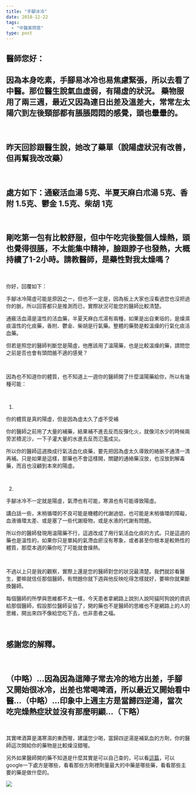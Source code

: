 ```yaml
---
title: "手腳冰冷"
date: 2018-12-22
tags: 
  - "中醫客問答"
type: post
---
```


## 醫師您好：

## 因為本身吃素，手腳易冰冷也易焦慮緊張，所以去看了中醫。那位醫生說氣血虛弱，有陽虛的狀況。 藥物服用了兩三週，最近又因為連日出差及溫差大，常常左太陽穴到左後頸部都有脹脹悶悶的感覺，頭也暈暈的。

 

## 昨天回診跟醫生說，她改了藥單（說陽虛狀況有改善，但再幫我改改藥）

 

## 處方如下：通竅活血湯 5克、半夏天麻白朮湯 5克、香附 1.5克、鬱金 1.5克、柴胡 1克

 

## 剛吃第一包有比較舒服，但中午吃完後整個人燥熱，頭也覺得很脹，不太能集中精神，臉跟脖子也發熱，大概持續了1-2小時。請教醫師，是藥性對我太燥嗎？

 

你好，回覆如下：

手腳冰冷陽虛可能是原因之一，但也不一定是，因為板上大家也沒看過您也沒把過你的脈，所以回答都只是推測而已，實際狀況可能您的醫師比較清楚。

通竅活血湯是溫性的活血藥，半夏天麻白朮湯有兩種，如果是出自東垣的，是燥濕痰溫性的化痰藥，香附、鬱金、柴胡是行氣藥。整體的藥勢是較溫燥的行氣化痰活血藥。

但若是照您的醫師判斷您是陽虛，他應該用了溫陽藥，也是比較溫燥的藥，請問您之前是否也會有頭悶脹不適的感覺？

 

因為也不知道你的體質，也不知道上一週你的醫師開了什麼溫陽藥給你，所以有幾種可能：

 

1.

你的體質是真的陽虛，但是因為虛太久了虛不受補

你的醫師之前用了大量的補藥，結果補不進去反而反彈化火，就像河水少的時候兩旁淤積泥沙，一下子灌大量的水進去反而氾濫成災。

所以你的醫師這週換成行氣活血化痰藥，要先把因為虛太久導致的絡脈不通清一清再補。只是如果是這樣，那藥也不會這樣開，關鍵的通絡藥沒放，也沒放到解毒藥，而且也沒顧到本來的陽虛。

 

2.

手腳冰冷不一定就是陽虛，氣滯也有可能，寒濕也有可能導致陽虛。

講白話一些，末梢循環的不良可能是機體的代謝過低，也可能是末梢循環的障礙，血液循環太差、或是塞了一些代謝廢物，或是水液的代謝有問題。

所以你的醫師發現用溫陽藥不行，這週改成了用行氣活血化痰的方式。只是這週的藥也是溫性的，如果你只是單純的氣滯血瘀沒有寒象，或者甚至你根本是較熱性的體質，那麼本週的藥你吃了可能就會燥熱。

 

不過以上只是我的觀察，實際上還是您的醫師對您的狀況最清楚。我們就診看醫生，要嘛就信任那個醫師，有問題你就下週與他反映吃得怎樣就好，要嘛你就果斷換醫師。

每個醫師的所學與思維都不太一樣，今天患者拿網路上說別人說阿貓阿狗說的資訊給那個醫師，假設那位醫師妥協了，開的藥也不是醫師的思維也不是網路上的人的思維，開出來四不像給您吃下去，也非患者之福。

 

## 感謝您的解釋。

 

## （中略）...因為因為這陣子常去冷的地方出差，手腳又開始很冰冷，出差也常喝啤酒，所以最近又開始看中醫...（中略）...印象中上週主方是當歸四逆湯，當次吃完燥熱症狀並沒有那麼明顯...（下略）

 

其實啤酒算是滿寒濕的東西喔，建議您少喝，當歸四逆湯是補氣血的方劑，你的醫師這次開給你的藥物是比較燥沒錯喔。

另外如果醫師開的藥不知道是什麼其實是可以自己查的，可以看[這篇](https://www.chinesemedgo.com/17741/formulae-dismantling/)，可以google一下處方是哪些，看看那些方劑裡劑量最大的中藥是哪些藥，看看那些主要的藥是做什麼的。

![](/images/uploads/coldhands-300x169.jpg)
